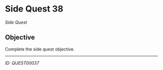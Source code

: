 # Side Quest 38

*Side Quest*

## Objective
Complete the side quest objective.

---
*ID: QUEST00037*